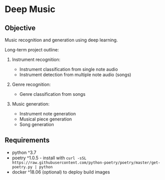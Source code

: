 # Deep Music

## Objective

Music recognition and generation using deep learning.

Long-term project outline:

1. Instrument recognition:
   - Instrument classification from single note audio
   - Instrument detection from multiple note audio (songs)

2. Genre recognition:
   - Genre classification from songs

3. Music generation:
   - Instrument note generation
   - Musical piece generation
   - Song generation

## Requirements

- python ^3.7
- poetry ^1.0.5 - install with `curl -sSL https://raw.githubusercontent.com/python-poetry/poetry/master/get-poetry.py | python`
- docker ^18.06 (optional) to deploy build images